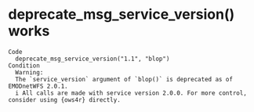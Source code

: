 # deprecate_msg_service_version() works

    Code
      deprecate_msg_service_version("1.1", "blop")
    Condition
      Warning:
      The `service_version` argument of `blop()` is deprecated as of EMODnetWFS 2.0.1.
      i All calls are made with service version 2.0.0. For more control, consider using {ows4r} directly.

